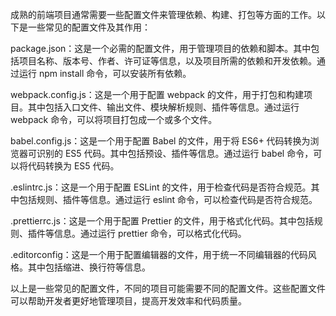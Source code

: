 成熟的前端项目通常需要一些配置文件来管理依赖、构建、打包等方面的工作。以下是一些常见的配置文件及其作用：

package.json：这是一个必需的配置文件，用于管理项目的依赖和脚本。其中包括项目名称、版本号、作者、许可证等信息，以及项目所需的依赖和开发依赖。通过运行 npm install 命令，可以安装所有依赖。

webpack.config.js：这是一个用于配置 webpack 的文件，用于打包和构建项目。其中包括入口文件、输出文件、模块解析规则、插件等信息。通过运行 webpack 命令，可以将项目打包成一个或多个文件。

babel.config.js：这是一个用于配置 Babel 的文件，用于将 ES6+ 代码转换为浏览器可识别的 ES5 代码。其中包括预设、插件等信息。通过运行 babel 命令，可以将代码转换为 ES5 代码。

.eslintrc.js：这是一个用于配置 ESLint 的文件，用于检查代码是否符合规范。其中包括规则、插件等信息。通过运行 eslint 命令，可以检查代码是否符合规范。

.prettierrc.js：这是一个用于配置 Prettier 的文件，用于格式化代码。其中包括规则、插件等信息。通过运行 prettier 命令，可以格式化代码。

.editorconfig：这是一个用于配置编辑器的文件，用于统一不同编辑器的代码风格。其中包括缩进、换行符等信息。

以上是一些常见的配置文件，不同的项目可能需要不同的配置文件。这些配置文件可以帮助开发者更好地管理项目，提高开发效率和代码质量。
